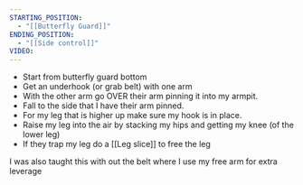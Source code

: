 ```yaml
---
STARTING_POSITION:
  - "[[Butterfly Guard]]"
ENDING_POSITION:
  - "[[Side control]]"
VIDEO:
---
```



- Start from butterfly guard bottom
- Get an underhook (or grab belt) with one arm
- With the other arm go OVER their arm pinning it into my armpit.
- Fall to the side that I have their arm pinned. 
- For my leg that is higher up make sure my hook is in place. 
- Raise my leg into the air by stacking my hips and getting my knee (of the lower leg)
- If they trap my leg do a [[Leg slice]] to free the leg 

I was also taught this with out the belt where I use my free arm for extra leverage



